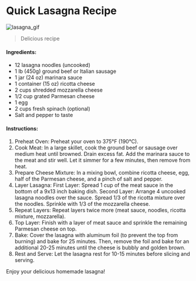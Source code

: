 

# **Quick Lasagna Recipe**

![lasagna_gif](https://github.com/user-attachments/assets/89a98ea1-f137-4d84-86a0-0e862027dbff)


> Delicious recipe

#### **Ingredients:**
- 12 lasagna noodles (uncooked)
- 1 lb (450g) ground beef or Italian sausage
- 1 jar (24 oz) marinara sauce
- 1 container (15 oz) ricotta cheese
- 2 cups shredded mozzarella cheese
- 1/2 cup grated Parmesan cheese
- 1 egg
- 2 cups fresh spinach (optional)
- Salt and pepper to taste

#### **Instructions:**
1. Preheat Oven: Preheat your oven to 375°F (190°C).
2. Cook Meat: In a large skillet, cook the ground beef or sausage over medium heat until browned. Drain excess fat. Add the marinara sauce to the meat and stir well. Let it simmer for a few minutes, then remove from heat.
3. Prepare Cheese Mixture: In a mixing bowl, combine ricotta cheese, egg, half of the Parmesan cheese, and a pinch of salt and pepper.
4. Layer Lasagna: First Layer: Spread 1 cup of the meat sauce in the bottom of a 9x13 inch baking dish.
Second Layer: Arrange 4 uncooked lasagna noodles over the sauce. Spread 1/3 of the ricotta mixture over the noodles. Sprinkle with 1/3 of the mozzarella cheese.
5. Repeat Layers: Repeat layers twice more (meat sauce, noodles, ricotta mixture, mozzarella).
6. Top Layer: Finish with a layer of meat sauce and sprinkle the remaining Parmesan cheese on top.
7. Bake: Cover the lasagna with aluminum foil (to prevent the top from burning) and bake for 25 minutes. Then, remove the foil and bake for an additional 20-25 minutes until the cheese is bubbly and golden brown.
8. Rest and Serve: Let the lasagna rest for 10-15 minutes before slicing and serving.
   
Enjoy your delicious homemade lasagna!
